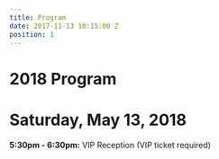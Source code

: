 ```yaml
---
title: Program
date: 2017-11-13 10:15:00 Z
position: 1
---
```


# 2018 Program

# Saturday, May 13, 2018

**5:30pm - 6:30pm:**
VIP Reception (VIP ticket required)